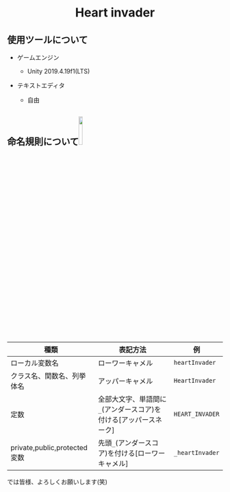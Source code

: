 <h1 align="center">Heart invader</h1>

## 使用ツールについて
- ゲームエンジン
  - Unity 2019.4.19f1(LTS)
  
- テキストエディタ
  - 自由

## 命名規則について<img src="https://user-images.githubusercontent.com/60394438/107554180-f1ff7e00-6c18-11eb-8826-fd2285881a5f.png" width="13%">
| 種類 | 表記方法 |例|
---|---|---
|ローカル変数名|ローワーキャメル|```heartInvader```|
|クラス名、関数名、列挙体名|アッパーキャメル|```HeartInvader```|
|定数|全部大文字、単語間に```_```(アンダースコア)を付ける[アッパースネーク]|```HEART_INVADER```|
|private,public,protected変数|先頭```_```(アンダースコア)を付ける[ローワーキャメル]|```_heartInvader```|

では皆様、よろしくお願いします(笑)
